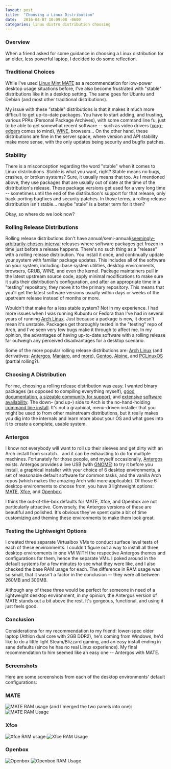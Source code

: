 ```yaml
---
layout: post
title:  "Choosing a Linux Distribution"
date:   2016-04-07 10:09:08 -0600
categories: linux distro distribution choosing
---
```

### Overview
When a friend asked for some guidance in choosing a Linux distribution for an older, less powerful laptop, I decided to do some reflection.

### Traditional Choices
While I've used [Linux Mint MATE](https://www.linuxmint.com/rel_rosa_mate_whatsnew.php) as a recommendation for low-power desktop usage situations before, I've also become frustrated with \"stable\" distributions like it in a desktop setting.  The same goes for Ubuntu and Debian (and most other traditional distributions).

My issue with these \"stable\" distributions is that it makes it much more difficult to get up-to-date packages.  You have to start adding, and trusting, various PPAs (Personal Package Archives), with some command line fu, just to be able to get somewhat recent software -- such as video drivers ([xorg-edgers](https://launchpad.net/~xorg-edgers/+archive/ubuntu/ppa) comes to mind), [WINE](https://winehq.org), browsers...  On the other hand, these distributions are fine in the server space, where version and API stability make more sense, with the only updates being security and bugfix patches.

### Stability
There is a misconception regarding the word \"stable\" when it comes to Linux distributions.  Stable is what you want, right?  Stable means no bugs, crashes, or broken systems?  Sure, it usually means that too.  As I mentioned above, they use packages that are usually out of date at the time of the distribution's release.  These package versions get used for a very long time -- sometimes until the end of the distribution's support for that release, only back-porting bugfixes and security patches.  In those terms, a rolling release distribution isn't stable... maybe \"stale\" is a better term for it then?

Okay, so where do we look now?

### Rolling Release Distributions
Rolling release distributions don't have annual/semi-annual/[seemingly-arbitrarily-chosen-interval](https://wiki.debian.org/DebianReleases) releases where software packages get frozen in time just before a release happens.  There's no such thing as a \"release\" with a rolling release distribution.  You install it once, and continually update your system with familiar package updates.  This includes all of the software on your system, including: base system utilities, desktop environments, browsers, GRUB, WINE, and even the kernel.  Package maintainers pull in the latest upstream source code, apply minimal modifications to make sure it suits their distribution's configuration, and after an appropriate time in a \"testing\" repository, they move it to the primary repository.  This means that you'll get the latest software versions usually within days or weeks of the upstream release instead of months or more.

Wouldn't that make for a less stable system?  Not in my experience.  I had more issues when I was running Kubuntu or Fedora than I've had in several years of running [Arch Linux](https://www.archlinux.org/).  Just because a package is new, it doesn't mean it's unstable.  Packages get thoroughly tested in the \"testing\" repo of Arch, and I've seen very few bugs make it through to affect me.  In my opinion, the advantages of having up-to-date software with a rolling release far outweigh any perceived disadvantages for a desktop scenario.

Some of the more popular rolling release distributions are: [Arch Linux](https://www.archlinux.org/) (and derivatives: [Antergos](https://antergos.com/), [Manjaro](https://manjaro.github.io/), and [more](https://wiki.archlinux.org/index.php/Arch_based_distributions_(active))), [Gentoo](https://www.gentoo.org/), [Alpine](http://www.alpinelinux.org/), and [PCLinuxOS](http://www.pclinuxos.com/) (partial rolling?).

### Choosing A Distribution
For me, choosing a rolling release distribution was easy.  I wanted binary packages (as opposed to compiling everything myself), [good documentation](https://wiki.archlinux.org/), [a sizeable community for support](https://bbs.archlinux.org/), and [extensive](https://www.archlinux.org/packages/) [software availability](https://aur.archlinux.org/).  The down- (and up-) side to Arch is the no-hand-holding [command line install](https://wiki.archlinux.org/index.php/Beginners%27_guide).  It's not a graphical, menu-driven installer that you might be used to from other mainstream distributions, but it really makes you dig into the internals and learn more about your OS and what goes into it to create a complete, usable system.

### Antergos
I know not everybody will want to roll up their sleeves and get dirty with an Arch install from scratch... and it can be exhausting to do for multiple machines.  Fortunately for those people, and myself occasionally, [Antergos](https://antergos.com/) exists.  Antergos provides a live USB (with [GNOME](https://www.gnome.org/)) to try it before you install, a graphical installer with your choice of 6 desktop environments, a set of reasonable default software for common tasks, and the vanilla Arch repos (which makes the amazing Arch wiki more applicable).  Of those 6 desktop environments to choose from, you have 3 lightweight options: [MATE](http://mate-desktop.com/), [Xfce](http://www.xfce.org/), and [Openbox](http://openbox.org/).

I think the out-of-the-box defaults for MATE, Xfce, and Openbox are not particularly attractive.  Conversely, the Antergos versions of these are beautiful and polished.  It's obvious they've spent quite a bit of time customizing and theming these environments to make them look great.

### Testing the Lightweight Options
I created three separate Virtualbox VMs to conduct surface level tests of each of these environments.  I couldn't figure out a way to install all three desktop environments in one VM WITH the respective Antergos themes and configurations for them, hence the separate VMs.  I poked around in the default systems for a few minutes to see what they were like, and I also checked the base RAM usage for each.  The difference in RAM usage was so small, that it wasn't a factor in the conclusion -- they were all between 260MB and 300MB.

Although any of these three would be perfect for someone in need of a lightweight desktop environment, in my opinion, the Antergos version of MATE stands out a bit above the rest.  It's gorgeous, functional, and using it just feels good.

### Conclusion
Considerations for my recommendation to my friend: lower-spec older laptop (Athlon dual core with 2GB DDR2), he's coming from Windows, he'd like to do a little light Steam/Blizzard gaming, and an easy install ending in sane defaults (since he has no real Linux experience).  My final recommendation to him seemed like an easy one -- Antergos with MATE.

### Screenshots
Here are some screenshots from each of the desktop environments' default configurations:

### MATE
![MATE](/content/images/2016/04/ocss_2016-04-06_20-50-20.png)
RAM usage (and I merged the two panels into one):![MATE RAM Usage](/content/images/2016/04/ocss_2016-04-07_07-55-15.png)

### Xfce
![Xfce](/content/images/2016/04/ocss_2016-04-06_22-51-23.png)
RAM usage:![Xfce RAM Usage](/content/images/2016/04/ocss_2016-04-07_07-57-09.png)
### Openbox
![Openbox](/content/images/2016/04/ocss_2016-04-07_07-34-22.png)
![Openbox RAM Usage](/content/images/2016/04/ocss_2016-04-07_07-50-30.png)
